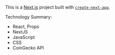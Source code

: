 This is a [Next.js](https://nextjs.org/) project built with [`create-next-app`](https://github.com/vercel/next.js/tree/canary/packages/create-next-app).

Technology Summary:
- React, Props
- NextJS
- JavaScript
- CSS
- CoinGecko API
